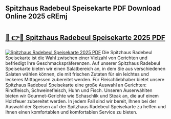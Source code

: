 ## Spitzhaus Radebeul Speisekarte PDF Download Online 2025 cREmj

# <h2><a href="http://gc8g1tv.nevu.top/?p=Spitzhaus+Radebeul+Speisekarte">🔗 👉🔴 Spitzhaus Radebeul Speisekarte 2025 PDF</a></h2>

[![Spitzhaus Radebeul Speisekarte 2025 PDF](https://i.imgur.com/dBaPXMq.png)](http://gc8g1tv.nevu.top/?p=Spitzhaus+Radebeul+Speisekarte)
Die Spitzhaus Radebeul Speisekarte ist die Wahl zwischen einer Vielzahl von Gerichten und befriedigt Ihre Geschmackspräferenzen. Auf unserer Spitzhaus Radebeul Speisekarte bieten wir einen Salatbereich an, in dem Sie aus verschiedenen Salaten wählen können, die mit frischen Zutaten für ein leichtes und leckeres Mittagessen zubereitet werden. Für Fleischliebhaber bietet unsere Spitzhaus Radebeul Speisekarte eine große Auswahl an Gerichten: Rindfleisch, Schweinefleisch, Huhn und Fisch. Unseren Auserwählten bieten wir Gourmet-Gerichte wie Schaschlik und Steak an, die auf einem Holzfeuer zubereitet werden. In jedem Fall sind wir bereit, Ihnen bei der Auswahl der Speisen auf der Spitzhaus Radebeul Speisekarte zu helfen und Ihnen einen komfortablen und komfortablen Service zu bieten.
